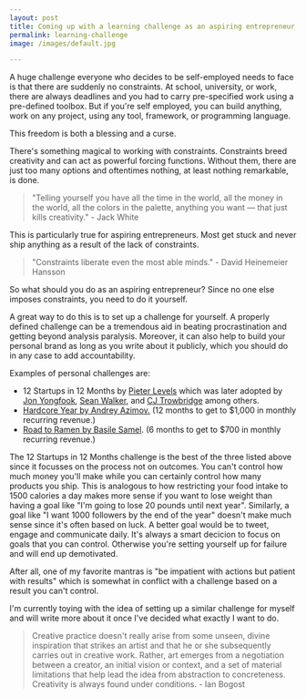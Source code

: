 ```yaml
---
layout: post
title: Coming up with a learning challenge as an aspiring entrepreneur
permalink: learning-challenge
image: /images/default.jpg

---
```



A huge challenge everyone who decides to be self-employed needs to face is that there are suddenly no constraints. At school, university, or work, there are always deadlines and you had to carry pre-specified work using a pre-defined toolbox. But if you're self employed, you can build anything, work on any project, using any tool, framework, or programming language. 

This freedom is both a blessing and a curse.

There's something magical to working with constraints. Constraints breed creativity and can act as powerful forcing functions. Without them, there are just too many options and oftentimes nothing, at least nothing remarkable, is done. 

> "Telling yourself you have all the time in the world, all the money in the world, all the colors in the palette, anything you want — that just kills creativity." - Jack White

This is particularly true for aspiring entrepreneurs. Most get stuck and never ship anything as a result of the lack of constraints. 

> "Constraints liberate even the most able minds." - David Heinemeier Hansson

So what should you do as an aspiring entrepreneur? Since no one else imposes constraints, you need to do it yourself.

A great way to do this is to set up a challenge for yourself. A properly defined challenge can be a tremendous aid in beating procrastination and getting beyond analysis paralysis. Moreover, it can also help to build your personal brand as long as you write about it publicly, which you should do in any case to add accountability. 

Examples of personal challenges are:

- 12 Startups in 12 Months by [Pieter Levels](https://levels.io/12-startups-12-months/) which was later adopted by [Jon Yongfook](https://blog.yongfook.com/12-startups-in-12-months.html), [Sean Walker](https://medium.com/@swlkr/12-startups-12-months-later-8afd2e0c4407), and [CJ Trowbridge](https://blog.cjtrowbridge.com/category/blog/projects/the-levels-challenge-build-12-startups-in-12-months/) among others.
- [Hardcore Year by Andrey Azimov.](https://medium.com/@AndreyAzimov/hardcore-year-is-done-my-journey-from-quitting-my-job-to-building-7-apps-and-1-000-mrr-3a3d2aa69b63) (12 months to get to $1,000 in monthly recurring revenue.)
- [Road to Ramen by Basile Samel](https://basilesamel.com/road-to-ramen-conclusion/). (6 months to get to $700 in monthly recurring revenue.)

The 12 Startups in 12 Months challenge is the best of the three listed above since it focusses on the process not on outcomes. You can't control how much money you'll make while you can certainly control how many products you ship. This is analogous to how restricting your food intake to 1500 calories a day makes more sense if you want to lose weight than having a goal like "I'm going to lose 20 pounds until next year". Similarly, a goal like "I want 1000 followers by the end of the year" doesn't make much sense since it's often based on luck. A better goal would be to tweet, engage and communicate daily.  It's always a smart decicion to focus on goals that you can control. Otherwise you're setting yourself up for failure and will end up demotivated.

After all, one of my favorite mantras is "be impatient with actions but patient with results" which is somewhat in conflict with a challenge based on a result you can't control.

I'm currently toying with the idea of setting up a similar challenge for myself and will write more about it once I've decided what exactly I want to do.

> Creative practice doesn't really arise from some unseen, divine inspiration that strikes an artist and that he or she subsequently carries out in creative work. Rather, art emerges from a negotiation between a creator, an initial vision or context, and a set of material limitations that help lead the idea from abstraction to concreteness. Creativity is always found under conditions. - Ian Bogost


